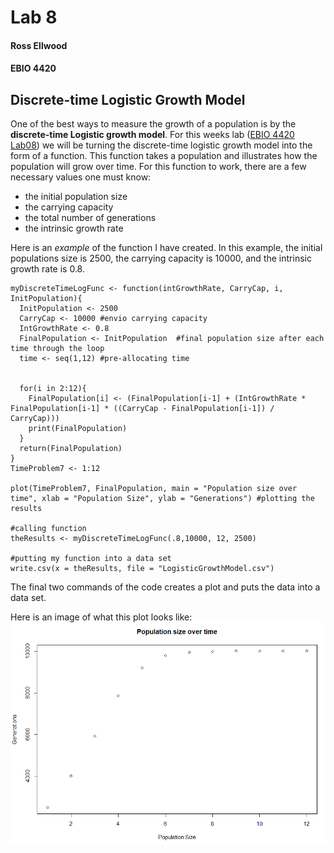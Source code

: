 # Lab 8
#### Ross Ellwood
#### EBIO 4420

## Discrete-time Logistic Growth Model
One of the best ways to measure the growth of a population is by the **discrete-time Logistic growth model**. For this weeks
 lab ([EBIO 4420 Lab08](https://github.com/flaxmans/CompBio_on_git/blob/master/Labs/Lab08/Lab08_documentation_and_metadata.md))
we will be turning the discrete-time logistic growth model into the form of a function. This function takes a population
and illustrates how the population will grow over time. For this function to work,
there are a few necessary values one must know:
* the initial population size
* the carrying capacity
* the total number of generations
* the intrinsic growth rate

Here is an _example_ of the function I have created. In this example,
the initial populations size is 2500, the carrying capacity is 10000, and the 
intrinsic growth rate is 0.8.

```
myDiscreteTimeLogFunc <- function(intGrowthRate, CarryCap, i, InitPopulation){
  InitPopulation <- 2500
  CarryCap <- 10000 #envio carrying capacity
  IntGrowthRate <- 0.8
  FinalPopulation <- InitPopulation  #final population size after each time through the loop
  time <- seq(1,12) #pre-allocating time
  
  
  for(i in 2:12){
    FinalPopulation[i] <- (FinalPopulation[i-1] + (IntGrowthRate * FinalPopulation[i-1] * ((CarryCap - FinalPopulation[i-1]) / CarryCap)))
    print(FinalPopulation)                                   
  }
  return(FinalPopulation)
}
TimeProblem7 <- 1:12

plot(TimeProblem7, FinalPopulation, main = "Population size over time", xlab = "Population Size", ylab = "Generations") #plotting the results

#calling function
theResults <- myDiscreteTimeLogFunc(.8,10000, 12, 2500) 

#putting my function into a data set
write.csv(x = theResults, file = "LogisticGrowthModel.csv")
```
The final two commands of the code creates a plot and puts the data into a data set.

Here is an image of what this plot looks like: 
![Discrete-time logistic function](EBIO4420Image.PNG)


